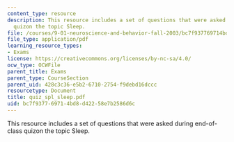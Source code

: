 ```yaml
---
content_type: resource
description: This resource includes a set of questions that were asked during end-of-class
  quizon the topic Sleep.
file: /courses/9-01-neuroscience-and-behavior-fall-2003/bc7f937769714bd8d42258e7b2586d6c_quiz_spl_sleep.pdf
file_type: application/pdf
learning_resource_types:
- Exams
license: https://creativecommons.org/licenses/by-nc-sa/4.0/
ocw_type: OCWFile
parent_title: Exams
parent_type: CourseSection
parent_uid: 428c3c36-e5b2-6710-2754-f9debd16dccc
resourcetype: Document
title: quiz_spl_sleep.pdf
uid: bc7f9377-6971-4bd8-d422-58e7b2586d6c
---
```

This resource includes a set of questions that were asked during end-of-class quizon the topic Sleep.